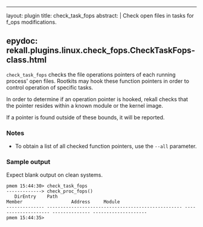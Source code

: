 
---
layout: plugin
title: check_task_fops
abstract: |
    Check open files in tasks for f_ops modifications.

epydoc: rekall.plugins.linux.check_fops.CheckTaskFops-class.html
---

`check_task_fops` checks the file operations pointers of each running process'
open files. Rootkits may hook these function pointers in order to control
operation of specific tasks.

In order to determine if an operation pointer is hooked, rekall checks that the
pointer resides within a known module or the kernel image.

If a pointer is found outside of these bounds, it will be reported.

### Notes
 * To obtain a list of all checked function pointers, use the `--all`
   parameter.

### Sample output

Expect blank output on clean systems.

```
pmem 15:44:30> check_task_fops
-------------> check_proc_fops()
   DirEntry    Path                                               Member                  Address     Module              
-------------- -------------------------------------------------- -------------------- -------------- --------------------
pmem 15:44:35> 
```
